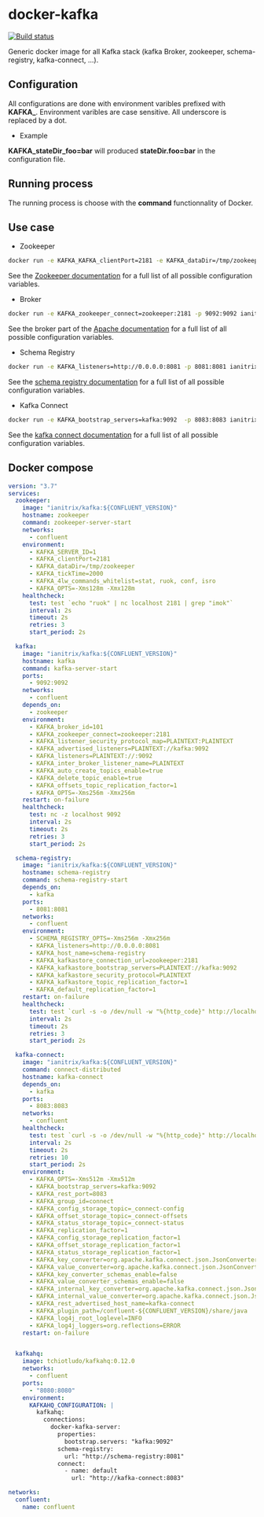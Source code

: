 # docker-kafka

[![Build status](https://travis-ci.org/GuillaumeWaignier/docker-kafka.svg?branch=master)](https://travis-ci.org/GuillaumeWaignier/docker-kafka)

Generic docker image for all Kafka stack (kafka Broker, zookeeper, schema-registry, kafka-connect, ...).


## Configuration

All configurations are done with environment varibles prefixed with **KAFKA_**.
Environment varibles are case sensitive.
All underscore is replaced by a dot.

* Example

**KAFKA_stateDir_foo=bar** will produced **stateDir.foo=bar** in the configuration file.



## Running process

The running process is choose with the **command** functionnality of Docker.



## Use case


* Zookeeper

```bash
docker run -e KAFKA_KAFKA_clientPort=2181 -e KAFKA_dataDir=/tmp/zookeeper -p 2181:2181 ianitrix/kafka:5.4.1 zookeeper-server-start
```

See the [Zookeeper documentation](https://docs.confluent.io/current/zookeeper/deployment.html) for a full list of all possible configuration variables.



* Broker

```bash
docker run -e KAFKA_zookeeper_connect=zookeeper:2181 -p 9092:9092 ianitrix/kafka:5.4.1 kafka-server-start
```


See the broker part of the [Apache documentation](https://kafka.apache.org/documentation/) for a full list of all possible configuration variables.


* Schema Registry

```bash
docker run -e KAFKA_listeners=http://0.0.0.0:8081 -p 8081:8081 ianitrix/kafka:5.4.1 schema-registry-start
```


See the [schema registry documentation](https://docs.confluent.io/current/schema-registry/installation/config.html) for a full list of all possible configuration variables.


* Kafka Connect

```bash
docker run -e KAFKA_bootstrap_servers=kafka:9092  -p 8083:8083 ianitrix/kafka:5.4.1 connect-distributed
```


See the [kafka connect documentation](https://docs.confluent.io/current/connect/userguide.html#connect-configuring-workers) for a full list of all possible configuration variables.


## Docker compose

```yaml
version: "3.7"
services:
  zookeeper:
    image: "ianitrix/kafka:${CONFLUENT_VERSION}"
    hostname: zookeeper
    command: zookeeper-server-start
    networks:
      - confluent
    environment:
      - KAFKA_SERVER_ID=1
      - KAFKA_clientPort=2181
      - KAFKA_dataDir=/tmp/zookeeper
      - KAFKA_tickTime=2000
      - KAFKA_4lw_commands_whitelist=stat, ruok, conf, isro
      - KAFKA_OPTS=-Xms128m -Xmx128m
    healthcheck:
      test: test `echo "ruok" | nc localhost 2181 | grep "imok"`
      interval: 2s
      timeout: 2s
      retries: 3
      start_period: 2s

  kafka:
    image: "ianitrix/kafka:${CONFLUENT_VERSION}"
    hostname: kafka
    command: kafka-server-start
    ports:
      - 9092:9092
    networks:
      - confluent
    depends_on:
      - zookeeper
    environment:
      - KAFKA_broker_id=101
      - KAFKA_zookeeper_connect=zookeeper:2181
      - KAFKA_listener_security_protocol_map=PLAINTEXT:PLAINTEXT
      - KAFKA_advertised_listeners=PLAINTEXT://kafka:9092
      - KAFKA_listeners=PLAINTEXT://:9092
      - KAFKA_inter_broker_listener_name=PLAINTEXT
      - KAFKA_auto_create_topics_enable=true
      - KAFKA_delete_topic_enable=true
      - KAFKA_offsets_topic_replication_factor=1
      - KAFKA_OPTS=-Xms256m -Xmx256m
    restart: on-failure
    healthcheck:
      test: nc -z localhost 9092
      interval: 2s
      timeout: 2s
      retries: 3
      start_period: 2s

  schema-registry:
    image: "ianitrix/kafka:${CONFLUENT_VERSION}"
    hostname: schema-registry
    command: schema-registry-start
    depends_on:
      - kafka
    ports:
      - 8081:8081
    networks:
      - confluent
    environment:
      - SCHEMA_REGISTRY_OPTS=-Xms256m -Xmx256m
      - KAFKA_listeners=http://0.0.0.0:8081
      - KAFKA_host_name=schema-registry
      - KAFKA_kafkastore_connection_url=zookeeper:2181
      - KAFKA_kafkastore_bootstrap_servers=PLAINTEXT://kafka:9092
      - KAFKA_kafkastore_security_protocol=PLAINTEXT
      - KAFKA_kafkastore_topic_replication_factor=1
      - KAFKA_default_replication_factor=1
    restart: on-failure
    healthcheck:
      test: test `curl -s -o /dev/null -w "%{http_code}" http://localhost:8081` = 200
      interval: 2s
      timeout: 2s
      retries: 3
      start_period: 2s

  kafka-connect:
    image: "ianitrix/kafka:${CONFLUENT_VERSION}"
    command: connect-distributed
    hostname: kafka-connect
    depends_on:
      - kafka
    ports:
      - 8083:8083
    networks:
      - confluent
    healthcheck:
      test: test `curl -s -o /dev/null -w "%{http_code}" http://localhost:8083/connectors` = 200
      interval: 2s
      timeout: 2s
      retries: 10
      start_period: 2s
    environment:
      - KAFKA_OPTS=-Xms512m -Xmx512m
      - KAFKA_bootstrap_servers=kafka:9092
      - KAFKA_rest_port=8083
      - KAFKA_group_id=connect
      - KAFKA_config_storage_topic=_connect-config
      - KAFKA_offset_storage_topic=_connect-offsets
      - KAFKA_status_storage_topic=_connect-status
      - KAFKA_replication_factor=1
      - KAFKA_config_storage_replication_factor=1
      - KAFKA_offset_storage_replication_factor=1
      - KAFKA_status_storage_replication_factor=1
      - KAFKA_key_converter=org.apache.kafka.connect.json.JsonConverter
      - KAFKA_value_converter=org.apache.kafka.connect.json.JsonConverter
      - KAFKA_key_converter_schemas_enable=false
      - KAFKA_value_converter_schemas_enable=false
      - KAFKA_internal_key_converter=org.apache.kafka.connect.json.JsonConverter
      - KAFKA_internal_value_converter=org.apache.kafka.connect.json.JsonConverter
      - KAFKA_rest_advertised_host_name=kafka-connect
      - KAFKA_plugin_path=/confluent-${CONFLUENT_VERSION}/share/java
      - KAFKA_log4j_root_loglevel=INFO
      - KAFKA_log4j_loggers=org.reflections=ERROR
    restart: on-failure


  kafkahq:
    image: tchiotludo/kafkahq:0.12.0
    networks:
      - confluent
    ports:
      - "8080:8080"
    environment:
      KAFKAHQ_CONFIGURATION: |
        kafkahq:
          connections:
            docker-kafka-server:
              properties:
                bootstrap.servers: "kafka:9092"
              schema-registry:
                url: "http://schema-registry:8081"
              connect:
                - name: default
                  url: "http://kafka-connect:8083"

networks:
  confluent:
    name: confluent

```
